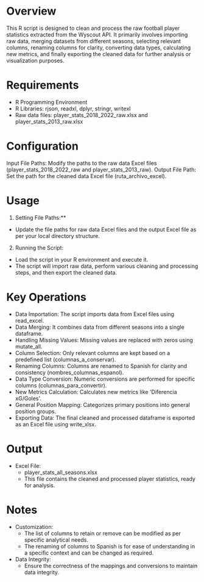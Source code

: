 # Overview
This R script is designed to clean and process the raw football player statistics extracted from the Wyscout API. It primarily involves importing raw data, merging datasets from different seasons, selecting relevant columns, renaming columns for clarity, converting data types, calculating new metrics, and finally exporting the cleaned data for further analysis or visualization purposes.

# Requirements
- R Programming Environment
- R Libraries: rjson, readxl, dplyr, stringr, writexl
- Raw data files: player_stats_2018_2022_raw.xlsx and player_stats_2013_raw.xlsx

# Configuration
Input File Paths: Modify the paths to the raw data Excel files (player_stats_2018_2022_raw and player_stats_2013_raw).
Output File Path: Set the path for the cleaned data Excel file (ruta_archivo_excel).

# Usage
1. Setting File Paths:**
  - Update the file paths for raw data Excel files and the output Excel file as per your local directory structure.

2. Running the Script:
  - Load the script in your R environment and execute it.
  - The script will import raw data, perform various cleaning and processing steps, and then export the cleaned data.

# Key Operations
- Data Importation: The script imports data from Excel files using read_excel.
- Data Merging: It combines data from different seasons into a single dataframe.
- Handling Missing Values: Missing values are replaced with zeros using mutate_all.
- Column Selection: Only relevant columns are kept based on a predefined list (columnas_a_conservar).
- Renaming Columns: Columns are renamed to Spanish for clarity and consistency (nombres_columnas_espanol).
- Data Type Conversion: Numeric conversions are performed for specific columns (columnas_para_convertir).
- New Metrics Calculation: Calculates new metrics like 'Diferencia xG/Goles'.
- General Position Mapping: Categorizes primary positions into general position groups.
- Exporting Data: The final cleaned and processed dataframe is exported as an Excel file using write_xlsx.

# Output
- Excel File:
  - player_stats_all_seasons.xlsx
  - This file contains the cleaned and processed player statistics, ready for analysis.
# Notes
- Customization:
  - The list of columns to retain or remove can be modified as per specific analytical needs.
  - The renaming of columns to Spanish is for ease of understanding in a specific context and can be changed as required.
- Data Integrity:
  - Ensure the correctness of the mappings and conversions to maintain data integrity.
